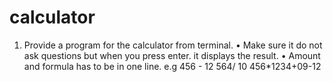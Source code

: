 # calculator
1. Provide a program for the calculator from terminal.
• Make sure it do not ask questions but when you press enter. it displays the result. 
• Amount and formula has to be in one line. 
e.g 456 - 12 
 564/ 10 
 456*1234+09-12
